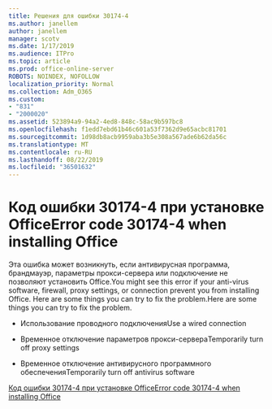 ```yaml
---
title: Решения для ошибки 30174-4
ms.author: janellem
author: janellem
manager: scotv
ms.date: 1/17/2019
ms.audience: ITPro
ms.topic: article
ms.prod: office-online-server
ROBOTS: NOINDEX, NOFOLLOW
localization_priority: Normal
ms.collection: Adm_O365
ms.custom:
- "831"
- "2000020"
ms.assetid: 523894a9-94a2-4ed8-848c-58ac9b597bc8
ms.openlocfilehash: f1edd7ebd61b46c601a53f7362d9e65acbc81701
ms.sourcegitcommit: 1d98db8acb9959aba3b5e308a567ade6b62da56c
ms.translationtype: MT
ms.contentlocale: ru-RU
ms.lasthandoff: 08/22/2019
ms.locfileid: "36501632"
---
```

# <a name="error-code-30174-4-when-installing-office"></a><span data-ttu-id="c81bc-102">Код ошибки 30174-4 при установке Office</span><span class="sxs-lookup"><span data-stu-id="c81bc-102">Error code 30174-4 when installing Office</span></span>

<span data-ttu-id="c81bc-103">Эта ошибка может возникнуть, если антивирусная программа, брандмауэр, параметры прокси-сервера или подключение не позволяют установить Office.</span><span class="sxs-lookup"><span data-stu-id="c81bc-103">You might see this error if your anti-virus software, firewall, proxy settings, or connection prevent you from installing Office.</span></span> <span data-ttu-id="c81bc-104">Here are some things you can try to fix the problem.</span><span class="sxs-lookup"><span data-stu-id="c81bc-104">Here are some things you can try to fix the problem.</span></span>
  
- <span data-ttu-id="c81bc-105">Использование проводного подключения</span><span class="sxs-lookup"><span data-stu-id="c81bc-105">Use a wired connection</span></span>

- <span data-ttu-id="c81bc-106">Временное отключение параметров прокси-сервера</span><span class="sxs-lookup"><span data-stu-id="c81bc-106">Temporarily turn off proxy settings</span></span>

- <span data-ttu-id="c81bc-107">Временное отключение антивирусного программного обеспечения</span><span class="sxs-lookup"><span data-stu-id="c81bc-107">Temporarily turn off antivirus software</span></span>

[<span data-ttu-id="c81bc-108">Код ошибки 30174-4 при установке Office</span><span class="sxs-lookup"><span data-stu-id="c81bc-108">Error code 30174-4 when installing Office</span></span>](https://support.office.com/article/5d5551db-266f-47b3-93fc-d51c2e8f4c0b?wt.mc_id=Alchemy_ClientDIA)
  